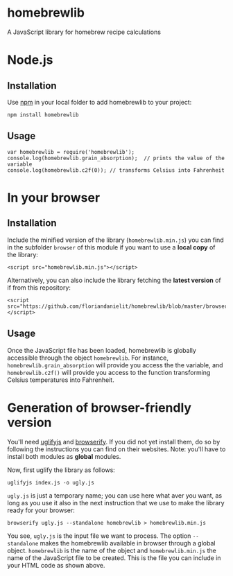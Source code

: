 # homebrewlib
A JavaScript library for homebrew recipe calculations

# Node.js

## Installation
Use [npm](https://www.npmjs.com/) in your local folder to add homebrewlib
to your project:
```
npm install homebrewlib
```

## Usage
```
var homebrewlib = require('homebrewlib');
console.log(homebrewlib.grain_absorption);  // prints the value of the variable
console.log(homebrewlib.c2f(0)); // transforms Celsius into Fahrenheit
```

# In your browser

## Installation
Include the minified version of the library (`homebrewlib.min.js`) you can
find in the subfolder `browser` of this module if you want to use a **local
copy** of the library:
```
<script src="homebrewlib.min.js"></script>
```
Alternatively, you can also include the library fetching the **latest version** 
of if from this repository:
```
<script src="https://github.com/floriandanielit/homebrewlib/blob/master/browser/homebrewlib.min.js"></script>
```


## Usage
Once the JavaScript file has been loaded, homebrewlib is globally accessible
through the object `homebrewlib`. For instance, `homebrewlib.grain_absorption`
will provide you access the the variable, and `homebrewlib.c2f()` will provide
you access to the function transforming Celsius temperatures into Fahrenheit.

# Generation of browser-friendly version
You'll need [uglifyjs](https://github.com/mishoo/UglifyJS2) and
[browserify](http://browserify.org/). If you did not yet install them,
do so by following the instructions you can find on their websites. Note:
you'll have to install both modules as **global** modules.

Now, first uglify the library as follows:
```
uglifyjs index.js -o ugly.js
```
`ugly.js` is just a temporary name; you can use here what aver you want,
as long as you use it also in the next instruction that we use to make the
library ready for your browser:
```
browserify ugly.js --standalone homebrewlib > homebrewlib.min.js
```
You see, `ugly.js` is the input file we want to process. The option
`--standalone` makes the homebrewlib available in browser through a
global object. `homebrewlib` is the name of the object and `homebrewlib.min.js`
the name of the JavaScript file to be created. This is the file you can include
in your HTML code as shown above.
